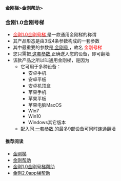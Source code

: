 #### 金刚梯>金刚帮助>
### 金刚1.0金刚号梯

- [<font color="red"> 金刚1.0金刚号梯 </font>](https://a2zitpro.github.io/web/kkproducts1.0)是一款通用金刚梯的称谓
- 其产品形态是由3或4条参数构成的一套参数
- 其中最重要的参数是[ 金刚号 ](https://a2zitpro.github.io/web/kkid)，故名<font color="red"> 金刚号梯 </font>
- 您只需把[ 这套参数 ](https://a2zitpro.github.io/web/parametersofkkid)正确送入您的设备，即可翻墙
- 该款产品之所以叫通用金刚梯，是因为
  - 它可用于多种设备：
    - 安卓手机
    - 安卓平板
    - 安卓机顶盒
    - 苹果手机
    - 苹果平板
    - 苹果电脑MacOS
    - Win7
    - Win10
    - Windows其它版本
  - 配入同[ 一套参数 ](https://a2zitpro.github.io/web/parametersofkkid)的最多9部设备可同时连通翻墙

#### 推荐阅读

- [金刚梯](https://a2zitpro.github.io/web/dlb)
- [金刚帮助](https://a2zitpro.github.io/web/list_helpkkvpn)
- [金刚1.0金刚号梯帮助](https://a2zitpro.github.io/web/list_helpkkvpn1.0)
- [金刚2.0app梯帮助](https://a2zitpro.github.io/web/list_helpkkvpn2.0)

